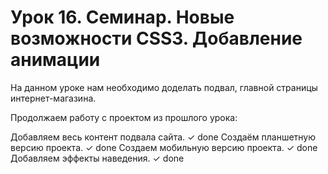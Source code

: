 # Урок 16. Семинар. Новые возможности CSS3. Добавление анимации #

На данном уроке нам необходимо доделать подвал, главной страницы интернет-магазина.

Продолжаем работу с проектом из прошлого урока:

Добавляем весь контент подвала сайта. ✓ done
Создаём планшетную версию проекта. ✓ done
Создаем мобильную версию проекта. ✓ done
Добавляем эффекты наведения. ✓ done
